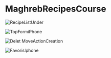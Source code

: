 # MaghrebRecipesCourse

![RecipeListUnder](https://user-images.githubusercontent.com/63256761/185619409-e0ea352f-51f8-48ce-8410-60bb8eb8d224.png)

![TopFormiPhone](https://user-images.githubusercontent.com/63256761/185621588-b16b69ce-1b6b-4449-ac61-9aa9603b05b9.png)

![Delet MoveActionCreation](https://user-images.githubusercontent.com/63256761/185621904-e51df0e8-94eb-473b-afa0-33e0d9220db5.png)

![FavorisIphone](https://user-images.githubusercontent.com/63256761/185621606-533102d0-8c43-484f-8676-65a59bff285c.png)
